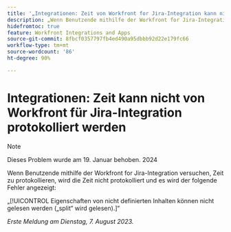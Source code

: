 ```yaml
---
title: '„Integrationen: Zeit von Workfront for Jira-Integration kann nicht protokolliert werden“'
description: „Wenn Benutzende mithilfe der Workfront for Jira-Integration versuchen, sich von Jira aus bei Workfront anzumelden, wird die Seite nicht geladen und es wird ein Fehler angezeigt.“
hidefromtoc: true
feature: Workfront Integrations and Apps
source-git-commit: 8fbcf0357797fb4ed490a95dbbb92d22e179fc66
workflow-type: tm+mt
source-wordcount: '86'
ht-degree: 90%

---
```



# Integrationen: Zeit kann nicht von Workfront für Jira-Integration protokolliert werden

>[!NOTE]
>
>Dieses Problem wurde am 19. Januar behoben. 2024

Wenn Benutzende mithilfe der Workfront for Jira-Integration versuchen, Zeit zu protokollieren, wird die Zeit nicht protokolliert und es wird der folgende Fehler angezeigt:

„[!UICONTROL Eigenschaften von nicht definierten Inhalten können nicht gelesen werden („split“ wird gelesen).]“

_Erste Meldung am Dienstag, 7. August 2023._

